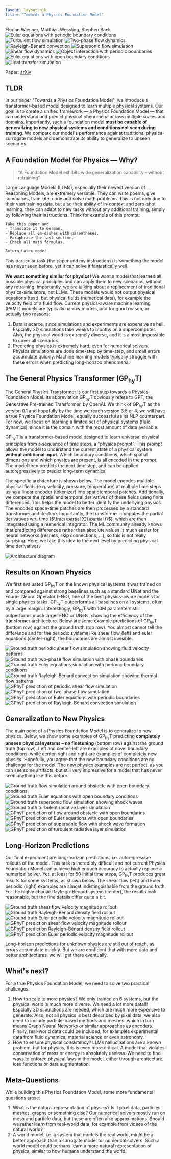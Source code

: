```yaml
---
layout: layout.njk
title: "Towards a Physics Foundation Model"
---
```


<div class="authors">
Florian Wiesner, Matthias Wessling, Stephen Baek
</div>

<div class="gif-grid-3x3-nospace">
<img src="assets/nextstep/euler_peri_gt_channel_3.gif" alt="Euler equations with periodic boundary conditions">
<img src="assets/nextstep/turbulent_gt_channel_2.gif" alt="Turbulent flow simulation">
<img src="assets/nextstep/twophase_gt_channel_2.gif" alt="Two-phase flow dynamics">
<img src="assets/nextstep/rb_gt_channel_2.gif" alt="Rayleigh-Bénard convection">
<img src="assets/nextstep/supersonic_gt_channel_1.gif" alt="Supersonic flow simulation">
<img src="assets/nextstep/shear_gt_channel_3.gif" alt="Shear flow dynamics">
<img src="assets/nextstep/obj_peri_gt_channel_3.gif" alt="Object interaction with periodic boundaries">
<img src="assets/nextstep/euler_open_gt_channel_2.gif" alt="Euler equations with open boundary conditions">
<img src="assets/nextstep/heat_gt_channel_2.gif" alt="Heat transfer simulation">
</div>

Paper: [arXiv](https://arxiv.org/abs/2509.13805)

## TLDR

In our paper "Towards a Physics Foundation Model", we introduce a transformer-based model designed to learn multiple physical systems. Our goal is to create a unified framework — a Physics Foundation Model — that can understand and predict physical phenomena across multiple scales and domains. Importantly, such a foundation model **must be
capable of generalizing to new physical systems and conditions not seen during training**. We compare our model's performance against traditional physics-surrogate models and demonstrate its ability to generalize to unseen scenarios.


## A Foundation Model for Physics — Why?

> "A Foundation Model exhibits wide generalization capability – without retraining"

Large Language Models (LLMs), especially their newest version of Reasoning Models, are extremely versatile. They can write poems, give summaries, translate, code and solve math problems. This is not only due to their vast training data, but also their ability of in-context and zero-shot learning; they can adapt to new tasks without any additional training, simply by following their instructions. Think for example of this prompt:

```
Take this paper and
- Translate it to German.
- Replace all em-dashes with parentheses.
- Paraphrase the last section.
- Check all math formulas.

Return Latex code!
```
This particular task (the paper and my instructions) is something the model has never seen before, yet it can solve it fantastically well.

**We want something similar for physics!** We want a model that learned all possible physical principles and can apply them to new scenarios, without any retraining.
Importantly, we are talking about a replacement of traditional physics-simulators, not LLMs. These models would not output physical equations (text), but physical fields (numerical data), for example the velocity field of a fluid flow.
Current physics-aware machine learning (PAML) models are typically narrow models, and for good reason, or actually two reasons:

1. Data is scarce, since simulations and experiments are expensive as hell. Espcially 3D simulations take weeks to months on a supercomputer. Also, the physical world is extremely diverse, and it is almost impossible to cover all scenarios.
2. Predicting physics is extremely hard, even for numerical solvers. Physics simulations are done time-step by time-step, and small errors accumulate quickly. Machine learning models typically struggle with these errors when predicting long-horizon phenomena.

## The General Physics Transformer (GP<sub>hy</sub>T)

The General Physics Transformer is our first step towards a Physics Foundation Model. Its abbreviation GP<sub>hy</sub>T obviously refers to GPT, the Generative Pre-trained Transformer, by OpenAI. We think of GP<sub>hy</sub>T as the version 0.1 and hopefully by the time we reach version 3.5 or 4, we will have a true Physics Foundation Model, equally successful as its NLP counterpart. For now, we focus on learning a limited set of physical systems (fluid dynamics), since it is the domain with the most amount of data available.

GP<sub>hy</sub>T is a transformer-based model designed to learn universal physical principles from a sequence of time steps, a "physics prompt". This prompt allows the model to understand the current state of a physical system **without additional input**. Which boundary conditions, which spatial dimensions and which physics are present, is all encoded in the prompt. The model then predicts the next time step, and can be applied autoregressively to predict long-term dynamics.

The specific architecture is shown below. The model encodes multiple physical fields (e.g. velocity, pressure, temperature) at multiple time steps using a linear encoder (tokenizer) into spatiotemporal patches. Additionally, we compute the spatial and temporal derivatives of these fields using finite differences. This helps the model to better identify the underlying physics. The encoded space-time patches are then processed by a standard transformer architecture. Importantly, the transformer computes the partial derivatives wrt. time ($\frac{\partial X}{\partial t}$), which are then integrated using a numerical integrator. The ML community already knows that predicting differences rather than absolute values is much easier for neural networks (resnets, skip connections, ...), so this is not really surpising. Here, we take this idea to the next level by predicting physical time derivatives.

<img src="assets/arch.png" alt="Architecture diagram" class="arch-image">


## Results on Known Physics

We first evaluated GP<sub>hy</sub>T on the known physical systems it was trained on and compared against strong baselines such as a standard UNet and the Fourier Neural Operator (FNO), one of the best physics-aware models for single physics tasks. GP<sub>hy</sub>T outperforms all baselines on all systems, often by a large margin. Interestingly, GP<sub>hy</sub>T with 10M parameters still outperforms much larger FNO or UNets, showing the efficiency of the transformer architecture. Below are some example predictions of GP<sub>hy</sub>T (bottom row) against the ground truth (top row). You almost cannot tell the difference and for the periodic systems like shear flow (left) and euler equations (center-right), the boundaries are almost invisible.

  <div class="gif-grid-4x2-nospace">
      <img src="assets/nextstep/shear_gt_channel_3.gif" alt="Ground truth periodic shear flow simulation showing fluid velocity patterns">
      <img src="assets/nextstep/twophase_gt_channel_2.gif" alt="Ground truth two-phase flow simulation with phase boundaries">
      <img src="assets/nextstep/euler_peri_gt_channel_2.gif" alt="Ground truth Euler equations simulation with periodic boundary conditions">
      <img src="assets/nextstep/rb_gt_channel_2.gif" alt="Ground truth Rayleigh-Bénard convection simulation showing thermal flow patterns">
      <img src="assets/nextstep/shear_pred_channel_3.gif" alt="GPhyT prediction of periodic shear flow simulation">
      <img src="assets/nextstep/twophase_pred_channel_2.gif" alt="GPhyT prediction of two-phase flow simulation">
      <img src="assets/nextstep/euler_peri_pred_channel_2.gif" alt="GPhyT prediction of Euler equations with periodic boundaries">
      <img src="assets/nextstep/rb_pred_channel_2.gif" alt="GPhyT prediction of Rayleigh-Bénard convection simulation">
  </div>

## Generalization to New Physics

The main point of a Physics Foundation Model is to generalize to new physics. Below, we show some examples of GP<sub>hy</sub>T predicting **completely unseen physical systems – no finetuning** (bottom row) against the ground truth (top row). Left and center-left are examples of novel boundary conditions, while center-right and right are examples of completely new physics.
Hopefully, you agree that the new boundary conditions are no challenge for the model. The new physics examples are not perfect, as you can see some artifacts, but still very impressive for a model that has never seen anything like this before.

  <div class="gif-grid-4x2-nospace">
      <img src="assets/nextstep/open_obj_gt_channel_3.gif" alt="Ground truth flow simulation around obstacle with open boundary conditions">
      <img src="assets/nextstep/euler_open_gt_channel_2.gif" alt="Ground truth Euler equations with open boundary conditions">
      <img src="assets/nextstep/supersonic_gt_channel_1.gif" alt="Ground truth supersonic flow simulation showing shock waves">
      <img src="assets/nextstep/turbulent_gt_channel_2.gif" alt="Ground truth turbulent radative layer simulation">
      <img src="assets/nextstep/open_obj_pred_channel_3.gif" alt="GPhyT prediction of flow around obstacle with open boundaries">
      <img src="assets/nextstep/euler_open_pred_channel_2.gif" alt="GPhyT prediction of Euler equations with open boundaries">
      <img src="assets/nextstep/supersonic_pred_channel_1.gif" alt="GPhyT prediction of supersonic flow with shock wave formation">
      <img src="assets/nextstep/turbulent_pred_channel_2.gif" alt="GPhyT prediction of turbulent radiative layer simulation">
  </div>

## Long-Horizon Predictions

Our final experiment are long-horizon predictions, i.e. autoregressive rollouts of the model. This task is incredibly difficult and not current Physics Foundation Model can achieve high enough accuracy to actually replace a numerical solver. Yet, at least for 50 initial time steps, GP<sub>hy</sub>T produces great results for some systems, as shown below. The shear flow (left) and Euler periodic (right) examples are almost indistinguishable from the ground truth. For the highly chaotic Rayleigh-Bénard system (center), the results look reasonable, but the fine details differ quite a bit.

  <div class="gif-grid-3x2-nospace">
      <img src="assets/rollout/sf_gt_vel_mag.gif" alt="Ground truth shear flow velocity magnitude rollout">
      <img src="assets/rollout/rb_gt_density.gif" alt="Ground truth Rayleigh-Bénard density field rollout">
      <img src="assets/rollout/euler_peri_gt_vel_mag.gif" alt="Ground truth Euler periodic velocity magnitude rollout">
      <img src="assets/rollout/sf_pred_vel_mag.gif" alt="GPhyT prediction shear flow velocity magnitude rollout">
      <img src="assets/rollout/rb_pred_density.gif" alt="GPhyT prediction Rayleigh-Bénard density field rollout">
      <img src="assets/rollout/euler_peri_pred_vel_mag.gif" alt="GPhyT prediction Euler periodic velocity magnitude rollout">
  </div>

Long-horizon predictions for unknown physics are still out of reach, as errors accumulate quickly. But we are confident that with more data and better architectures, we will get there eventually.


## What's next?

For a true Physics Foundation Model, we need to solve two practical challenges:

1. How to scale to more physics? We only trained on 6 systems, but the physical world is much more diverse. We need a lot more data!!! Espcially 3D simulations are needed, which are much more expensive to generate. Also, not all physics is best described by pixel data, we also need to include particle-based methods and meshes, which in turn means Graph Neural Networks or similar approaches as encoders. Finally, real-world data could be included, for examples experimental data from fluid dynamics, material science or even astronomy.
2. How to ensure physical consistency? LLMs hallucinations are a known problem, but for physics, this is even more critical. A model that violates conservation of mass or energy is absolutely useless. We need to find ways to enforce physical laws in the model, either through architecture, loss functions or data augmentation.

## Meta-Questions

While building this Physics Foundation Model, some more fundamental questions arose:

1. What is the natural representation of physics? Is it pixel data, particles, meshes, graphs or something else? Our numerical solvers mostly run on mesh and particle data, but these are often also approximations. Should we rather learn from real-world data, for example from videos of the natural world?
2. A world model, i.e. a system that models the real world, might be a better approach than a surrogate model for numerical solvers. Such a world model could perhaps learn a more natural representation of physics, similar to how humans understand the world. 